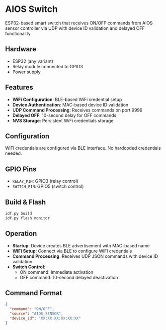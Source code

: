 # AIOS Switch

ESP32-based smart switch that receives ON/OFF commands from AIOS sensor controller via UDP with device ID validation and delayed OFF functionality.

## Hardware
- ESP32 (any variant)
- Relay module connected to GPIO3
- Power supply

## Features
- **WiFi Configuration**: BLE-based WiFi credential setup
- **Device Authentication**: MAC-based device ID validation
- **UDP Command Processing**: Receives commands on port 9999
- **Delayed OFF**: 10-second delay for OFF commands
- **NVS Storage**: Persistent WiFi credentials storage

## Configuration
WiFi credentials are configured via BLE interface. No hardcoded credentials needed.

## GPIO Pins
- `RELAY_PIN`: GPIO3 (relay control)
- `SWITCH_PIN`: GPIO5 (switch control)

## Build & Flash
```bash
idf.py build
idf.py flash monitor
```

## Operation
- **Startup**: Device creates BLE advertisement with MAC-based name
- **WiFi Setup**: Connect via BLE to configure WiFi credentials
- **Command Processing**: Receives UDP JSON commands with device ID validation
- **Switch Control**: 
  - ON command: Immediate activation
  - OFF command: 10-second delayed deactivation

## Command Format
```json
{
  "command": "ON/OFF",
  "source": "AIOS_SENSOR",
  "device_id": "XX:XX:XX:XX:XX:XX"
}
```

